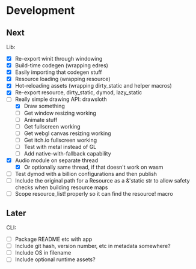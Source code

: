 # Development

## Next
Lib:
- [x] Re-export winit through windowing
- [x] Build-time codegen (wrapping edres)
- [x] Easily importing that codegen stuff
- [x] Resource loading (wrapping resource)
- [x] Hot-reloading assets (wrapping dirty_static and helper macros)
- [x] Re-export resource, dirty_static, dymod, lazy_static
- [ ] Really simple drawing API: drawsloth
    - [x] Draw something
    - [ ] Get window resizing working
    - [ ] Animate stuff
    - [ ] Get fullscreen working
    - [ ] Get webgl canvas resizing working
    - [ ] Get itch.io fullscreen working
    - [ ] Test with metal instead of GL
    - [ ] Add native-with-fallback capability
- [x] Audio module on separate thread
    - [x] Or optionally same thread, if that doesn't work on wasm
- [ ] Test dymod with a billion configurations and then publish
- [ ] Include the original path for a Resource as a &'static str to allow safety checks when building resource maps
- [ ] Scope resource_list! properly so it can find the resource! macro

## Later
CLI:
- [ ] Package README etc with app
- [ ] Include git hash, version number, etc in metadata somewhere?
- [ ] Include OS in filename
- [ ] Include optional runtime assets?
